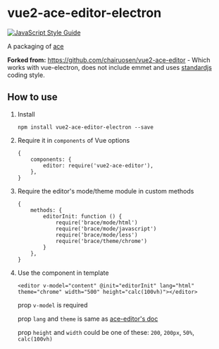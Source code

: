 vue2-ace-editor-electron
====================

[![JavaScript Style Guide](https://img.shields.io/badge/code_style-standard-brightgreen.svg)](https://standardjs.com)

A packaging of [ace](https://ace.c9.io/)

**Forked from:** https://github.com/chairuosen/vue2-ace-editor - Which works with vue-electron, does not include emmet and uses [standardjs](standardjs.com) coding style.

## How to use

1. Install

    ```
    npm install vue2-ace-editor-electron --save
    ```
    
2. Require it in `components` of Vue options

    ```
    {
        components: {
            editor: require('vue2-ace-editor'),
        },
    }
    ```
 
3. Require the editor's mode/theme module in custom methods
    
    ```
    {
        methods: {
            editorInit: function () {
                require('brace/mode/html')
                require('brace/mode/javascript')
                require('brace/mode/less')
                require('brace/theme/chrome')
            }
        },
    }
    ```
    
4. Use the component in template

    ```
    <editor v-model="content" @init="editorInit" lang="html" theme="chrome" width="500" height="calc(100vh)"></editor>
    ```
    
    prop `v-model`  is required
    
    prop `lang` and `theme` is same as [ace-editor's doc](https://github.com/ajaxorg/ace)
    
    prop `height` and `width` could be one of these:  `200`, `200px`, `50%`, `calc(100vh)`
    
